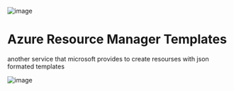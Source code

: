 ![image](https://github.com/user-attachments/assets/c1f59e44-88e1-41aa-b59c-5e0ebe8f6f09)

# Azure Resource Manager Templates

another service that microsoft provides to create resourses with json formated templates 

![image](https://github.com/user-attachments/assets/70a1bf55-dd05-4cc4-a2d0-066c388f7a72)




